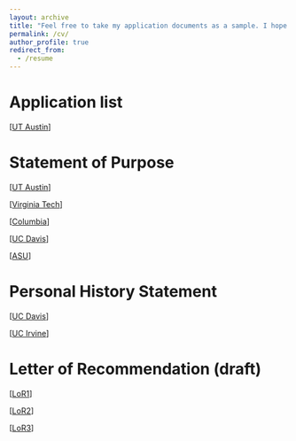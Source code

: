 ```yaml
---
layout: archive
title: "Feel free to take my application documents as a sample. I hope these can help your application too."
permalink: /cv/
author_profile: true
redirect_from:
  - /resume
---
```


Application list
=============
[[UT Austin](https://sendurlanter.github.io/files/ApplicationList.xlsx)]


Statement of Purpose
=============
[[UT Austin](https://sendurlanter.github.io/files/UTA_SOP.pdf)]

[[Virginia Tech](https://sendurlanter.github.io/files/VT_SOP.pdf)]

[[Columbia](https://sendurlanter.github.io/files/Colum_SOP.pdf)]

[[UC Davis](https://sendurlanter.github.io/files/UCD_SOP.pdf)]

[[ASU](https://sendurlanter.github.io/files/ASU_SOP.pdf)]


Personal History Statement
=============

[[UC Davis](https://sendurlanter.github.io/files/UCD_PS.pdf)]

[[UC Irvine](https://sendurlanter.github.io/files/UCI_PS.pdf)]


Letter of Recommendation (draft)
=============

[[LoR1](https://sendurlanter.github.io/files/LoR1.pdf)]

[[LoR2](https://sendurlanter.github.io/files/LoR2.pdf)]

[[LoR3](https://sendurlanter.github.io/files/LoR3.pdf)]